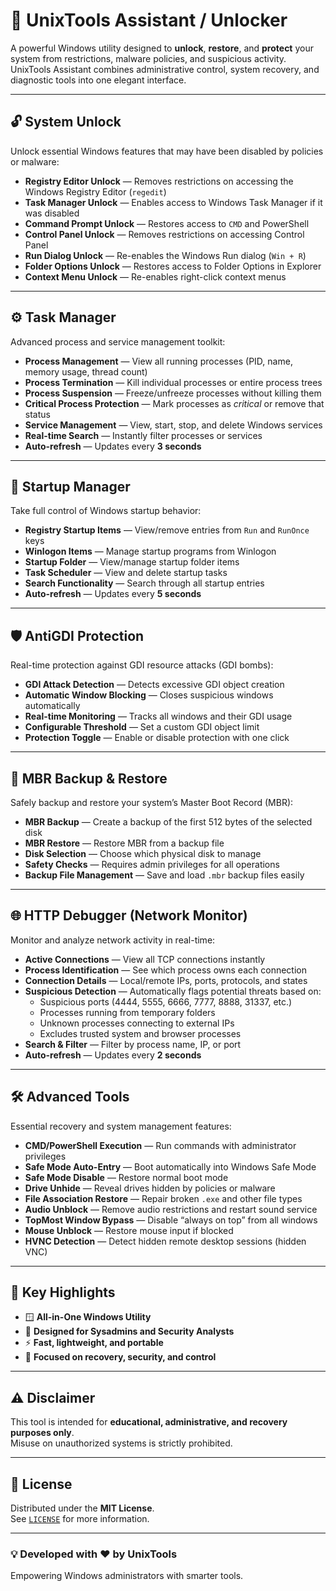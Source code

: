 # 🧰 UnixTools Assistant / Unlocker

A powerful Windows utility designed to **unlock**, **restore**, and **protect** your system from restrictions, malware policies, and suspicious activity.  
UnixTools Assistant combines administrative control, system recovery, and diagnostic tools into one elegant interface.

---

## 🔓 System Unlock

Unlock essential Windows features that may have been disabled by policies or malware:

- **Registry Editor Unlock** — Removes restrictions on accessing the Windows Registry Editor (`regedit`)
- **Task Manager Unlock** — Enables access to Windows Task Manager if it was disabled
- **Command Prompt Unlock** — Restores access to `CMD` and PowerShell
- **Control Panel Unlock** — Removes restrictions on accessing Control Panel
- **Run Dialog Unlock** — Re-enables the Windows Run dialog (`Win + R`)
- **Folder Options Unlock** — Restores access to Folder Options in Explorer
- **Context Menu Unlock** — Re-enables right-click context menus

---

## ⚙️ Task Manager

Advanced process and service management toolkit:

- **Process Management** — View all running processes (PID, name, memory usage, thread count)
- **Process Termination** — Kill individual processes or entire process trees
- **Process Suspension** — Freeze/unfreeze processes without killing them
- **Critical Process Protection** — Mark processes as *critical* or remove that status
- **Service Management** — View, start, stop, and delete Windows services
- **Real-time Search** — Instantly filter processes or services
- **Auto-refresh** — Updates every **3 seconds**

---

## 🚀 Startup Manager

Take full control of Windows startup behavior:

- **Registry Startup Items** — View/remove entries from `Run` and `RunOnce` keys
- **Winlogon Items** — Manage startup programs from Winlogon
- **Startup Folder** — View/manage startup folder items
- **Task Scheduler** — View and delete startup tasks
- **Search Functionality** — Search through all startup entries
- **Auto-refresh** — Updates every **5 seconds**

---

## 🛡 AntiGDI Protection

Real-time protection against GDI resource attacks (GDI bombs):

- **GDI Attack Detection** — Detects excessive GDI object creation
- **Automatic Window Blocking** — Closes suspicious windows automatically
- **Real-time Monitoring** — Tracks all windows and their GDI usage
- **Configurable Threshold** — Set a custom GDI object limit
- **Protection Toggle** — Enable or disable protection with one click

---

## 💾 MBR Backup & Restore

Safely backup and restore your system’s Master Boot Record (MBR):

- **MBR Backup** — Create a backup of the first 512 bytes of the selected disk  
- **MBR Restore** — Restore MBR from a backup file  
- **Disk Selection** — Choose which physical disk to manage  
- **Safety Checks** — Requires admin privileges for all operations  
- **Backup File Management** — Save and load `.mbr` backup files easily

---

## 🌐 HTTP Debugger (Network Monitor)

Monitor and analyze network activity in real-time:

- **Active Connections** — View all TCP connections instantly  
- **Process Identification** — See which process owns each connection  
- **Connection Details** — Local/remote IPs, ports, protocols, and states  
- **Suspicious Detection** — Automatically flags potential threats based on:
  - Suspicious ports (4444, 5555, 6666, 7777, 8888, 31337, etc.)
  - Processes running from temporary folders
  - Unknown processes connecting to external IPs
  - Excludes trusted system and browser processes  
- **Search & Filter** — Filter by process name, IP, or port  
- **Auto-refresh** — Updates every **2 seconds**

---

## 🛠 Advanced Tools

Essential recovery and system management features:

- **CMD/PowerShell Execution** — Run commands with administrator privileges  
- **Safe Mode Auto-Entry** — Boot automatically into Windows Safe Mode  
- **Safe Mode Disable** — Restore normal boot mode  
- **Drive Unhide** — Reveal drives hidden by policies or malware  
- **File Association Restore** — Repair broken `.exe` and other file types  
- **Audio Unblock** — Remove audio restrictions and restart sound service  
- **TopMost Window Bypass** — Disable “always on top” from all windows  
- **Mouse Unblock** — Restore mouse input if blocked  
- **HVNC Detection** — Detect hidden remote desktop sessions (hidden VNC)

---

## 🧩 Key Highlights

- 🪟 **All-in-One Windows Utility**
- 🧰 **Designed for Sysadmins and Security Analysts**
- ⚡ **Fast, lightweight, and portable**
- 🔐 **Focused on recovery, security, and control**

---

## ⚠️ Disclaimer

This tool is intended for **educational, administrative, and recovery purposes only**.  
Misuse on unauthorized systems is strictly prohibited.

---

## 📜 License

Distributed under the **MIT License**.  
See [`LICENSE`](./LICENSE) for more information.

---

### 💡 Developed with ❤️ by **UnixTools**
Empowering Windows administrators with smarter tools.

